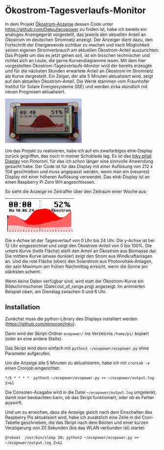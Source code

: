 # Ökostrom-Tagesverlaufs-Monitor

In dem Projekt [Ökostrom-Anzeige](https://ecomakerspace.de/oekostrom/) dessen Code unter https://github.com/OekoJ/ecopower zu finden ist, habe ich bereits ein analoges Anzeigegerät vorgestellt, das jeweils den aktuellen Anteil an Ökostrom im deutschen Stromnetz anzeigt. Der Anzeiger dient dazu, den Fortschritt der Energiewende sichtbar zu machen und nach Möglichkeit seinen eigenen Stromverbrauch am aktuellen Ökostrom-Anteil auszurichten. Das Projekt um das es jetzt gehen soll, ist ein bisschen technischer und richtet sich an Leute, die gerne Kurvendiagramme lesen. Mit dem hier vorgestellten Ökostrom-Tagesverlaufs-Monitor wird der bereits erzeugte und für die nächsten Stunden erwartete Anteil an Ökostrom im Stromnetz als Kurve dargestellt. Ein Zeiger, der alle 5 Minuten aktualisiert wird, zeigt auf den aktuellen Ökostrom-Anteil. Die Werte stammen vom Fraunhofer Institut für Solare Energiesysteme (ISE) und werden zirka stündlich mit neuen Prognosen aktualisiert.

<img src="ecopower-monitor.jpg" width="250" height="auto" title="Foto des Ökostrom-Monitors">

Um das Projekt zu realisieren, habe ich auf ein zweifarbiges eInk-Display zurück gegriffen, das noch in meiner Schublade lag. Es ist das [Inky pHat Display](http://pimoroni.com/inkyphat) von Pimoroni, für das ich schon länger eine sinnvolle Anwendung gesucht habe. Der Code ist für das Display mit einer Auflösung von 212 x 104 geschrieben und muss angepasst werden, wenn man ein (neueres) Display mit einer höheren Auflösung verwendet. Das eInk-Display ist an einen Raspberry Pi Zero WH angeschlossen.

So sieht die Anzeige im Zeitraffer über den Zeitraum einer Woche aus:

| ![animated gif](ecopower-screenshots-animated.gif "Ökostrom-Monitor") |
|-|

Die x-Achse ist der Tagesverlauf von 0 Uhr bis 24 Uhr. Die y-Achse ist bei 12 Uhr eingezeichnet und zeigt den Ökostrom-Anteil von 0 bis 100%. Die untere Kurve (helle Fläche) stellt den Anteil an Ökostrom aus Biomasse dar. Die mittlere Kurve (etwas dunkler) zeigt den Strom aus Windkraftanlagen an. Und die rote Fläche (oben) den Solarstrom aus Photovoltaik-Anlagen, der sein Maximum am frühen Nachmittag erreicht, wenn die Sonne am stärksten scheint.

Wenn keine Daten verfügbar sind, wird statt der Ökostrom-Kurve ein Bildschirmschoner (Datei:out_of_range.png) angezeigt. Im animierten Beispiel oben, am Dienstag zwischen 0 und 6 Uhr.

## Installation

Zunächst muss die python-Library des Displays installiert werden (https://github.com/pimoroni/inky).

Dann wird der Skript-Ordner `ecopower/` ins Verzeicnis `/home/pi/` kopiert (oder an eine andere Stelle).

Das Skript wird dann einfach mit `python3 ~/ecopower/ecopower.py` ohne Parameter aufgerufen.

Um die Anzeige alle 5 Minuten zu aktualisieren, habe ich mit `crontab -e` einen Cronjob eingerichtet:

`*/5 * * * *  python3 ~/ecopower/ecopower.py >> ~/ecopower/output.log 2>&1`

Die Consolen-Ausgabe wird in die Datei `~/ecopower/output.log` umgelenkt, damit man beobachten kann, ob das Skript funktioniert, oder ob es Fehler auswirft. 

Und um zu erreichen, dass die Anzeige gleich nach dem Einschalten des Raspberry Pis aktualisiert wird, habe ich zusätzlich eine Zeile in die Cron-Tabelle geschrieben, die das Skript nach dem Booten und einer kurzen Verzögerung von 20 Sekunden (bis das WLAN verbunden ist) startet:

`@reboot  /usr/bin/sleep 20; python3 ~/ecopower/ecopower.py >> ~/ecopower/output.log 2>&1`
